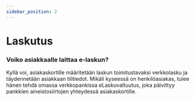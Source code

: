 ```yaml
---
sidebar_position: 2
---
```


# Laskutus

### Voiko asiakkaalle laittaa e-laskun?

Kyllä voi, asiakaskortille määritetään laskun toimitustavaksi verkkolasku ja täydennetään asiakkaan tilitiedot. Mikäli kyseessä on henkilöasiakas, tulee hänen tehdä omassa verkkopankissa eLaskuvaltuutus, joka päivittyy pankkien aineistosiirtojen yhteydessä asiakaskortille.

